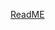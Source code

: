 [ReadME](https://raw.githubusercontent.com/mendixlabs/app-services-components/main/apps/native-widgets/lottie-native/README.md ":include")

